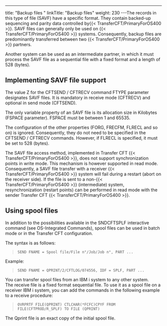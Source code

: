 ---
title: "Backup files "
linkTitle: "Backup files"
weight: 230
---The records in this type of file (SAVF) have a specific format. They contain backed-up sequencing and parity data controlled by{{< TransferCFT/PrimaryForOS400  >}}. SAVF files can generally only be used on {{< TransferCFT/PrimaryForOS400  >}} systems. Consequently, backup files are predominantly transferred between two {{< TransferCFT/PrimaryForOS400  >}} partners.

Another system can be used as an intermediate partner, in which it must process the SAVF file as a sequential file with a fixed format and a length of 528 (bytes).

## Implementing SAVF file support

The value Z for the CFTSEND / CFTRECV command FTYPE parameter designates SAVF files. It is mandatory in receive mode (CFTRECV) and optional in send mode (CFTSEND).

The only variable property of an SAVF file is its allocation size in Kilobytes (FSPACE parameter). FSPACE must be between 1 and 65535.

The configuration of the other properties (FORG, FRECFM, FLRECL and so on) is ignored. Consequently, they do not need to be specified in the CFTSEND / CFTRECV commands. However, if FLRECL is specified, it must be set to 528 (bytes).

The SAVF file access method, implemented in Transfer CFT {{< TransferCFT/PrimaryForOS400  >}}, does not support synchronization points in write mode. This mechanism is however supported in read mode. Consequently, a SAVF file transfer with a receiver {{< TransferCFT/PrimaryForOS400  >}} system will fail during a restart (abort on the receiver side). If the file is sent to a non-{{< TransferCFT/PrimaryForOS400  >}} (intermediate) system, resynchronization (restart points) can be performed in read mode with the sender Transfer CFT {{< TransferCFT/PrimaryForOS400  >}}.

## Using spool files

In addition to the possibilities available in the SNDCFTSPLF interactive command (see OS-Integrated Commands), spool files can be used in batch mode or in the Transfer CFT configuration.

The syntax is as follows:

> `SEND FNAME = Spool file/File n°/Job/Job n°, PART ...`

Example:

> `SEND FNAME = QPRINT/2/CFTLOG/074556, IDF = SPLF, PART ...`

You can transfer spool files from an IBM i system to any other system.  
The receive file is a fixed format sequential file. To use it as a spool file on a receiver IBM i system, you can add the commands in the following example to a receive procedure:

> `OVRPRTF FILE(QPRINT) CTLCHAR(*FCFC)CPYF FROM FILE(CFTPROD/R_SPLF) TO FILE (QPRINT) `

The Qprint file is an exact copy of the initial spool file.
